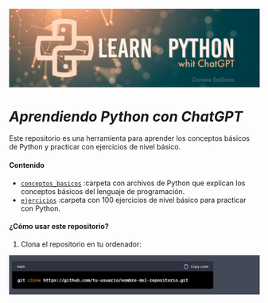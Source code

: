 <p align="center">
  <img src="./src/Learn-python.png">
</p>


# ***Aprendiendo Python con ChatGPT***

Este repositorio es una herramienta para aprender los conceptos básicos de Python y practicar con ejercicios de nivel básico.


#### **Contenido**

- [`conceptos_basicos`](url) :carpeta con archivos de Python que explican los conceptos básicos del lenguaje de programación.
- [`ejercicios`](url) :carpeta con 100 ejercicios de nivel básico para practicar con Python.


#### **¿Cómo usar este repositorio?**

1. Clona el repositorio en tu ordenador:

<p align="center">
  <img src="./src/git-clone.png">
</p>